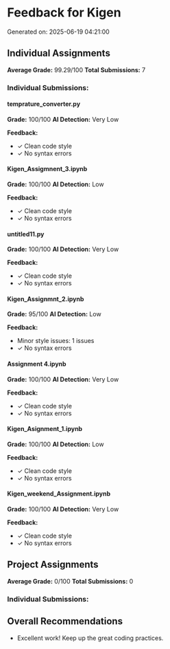 # Feedback for Kigen

Generated on: 2025-06-19 04:21:00

## Individual Assignments

**Average Grade:** 99.29/100
**Total Submissions:** 7

### Individual Submissions:

#### temprature_converter.py
**Grade:** 100/100
**AI Detection:** Very Low

**Feedback:**
- ✓ Clean code style
- ✓ No syntax errors

#### Kigen_Assigmnent_3.ipynb
**Grade:** 100/100
**AI Detection:** Low

**Feedback:**
- ✓ Clean code style
- ✓ No syntax errors

#### untitled11.py
**Grade:** 100/100
**AI Detection:** Very Low

**Feedback:**
- ✓ Clean code style
- ✓ No syntax errors

#### Kigen_Assignmnt_2.ipynb
**Grade:** 95/100
**AI Detection:** Low

**Feedback:**
- Minor style issues: 1 issues
- ✓ No syntax errors

#### Assignment 4.ipynb
**Grade:** 100/100
**AI Detection:** Very Low

**Feedback:**
- ✓ Clean code style
- ✓ No syntax errors

#### Kigen_Asignment_1.ipynb
**Grade:** 100/100
**AI Detection:** Low

**Feedback:**
- ✓ Clean code style
- ✓ No syntax errors

#### Kigen_weekend_Assignment.ipynb
**Grade:** 100/100
**AI Detection:** Very Low

**Feedback:**
- ✓ Clean code style
- ✓ No syntax errors

## Project Assignments

**Average Grade:** 0/100
**Total Submissions:** 0

### Individual Submissions:

## Overall Recommendations

- Excellent work! Keep up the great coding practices.
